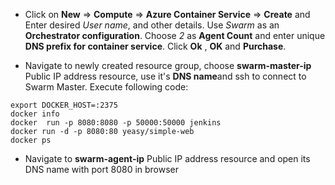 - Click on **New** => **Compute** => **Azure Container Service**  => **Create** and Enter desired *User name*, and other details.
Use *Swarm* as an **Orchestrator configuration**. Choose *2* as **Agent Count** and enter unique **DNS prefix for container service**. Click **Ok** , **OK** and **Purchase**.

- Navigate to newly created resource group, choose **swarm-master-ip** Public IP address resource, use it's **DNS name**and ssh to connect to Swarm Master. Execute following code:
```
export DOCKER_HOST=:2375
docker info
docker  run -p 8080:8080 -p 50000:50000 jenkins
docker run -d -p 8080:80 yeasy/simple-web
docker ps
```
- Navigate to **swarm-agent-ip** Public IP address resource and open its DNS name with port 8080 in browser



